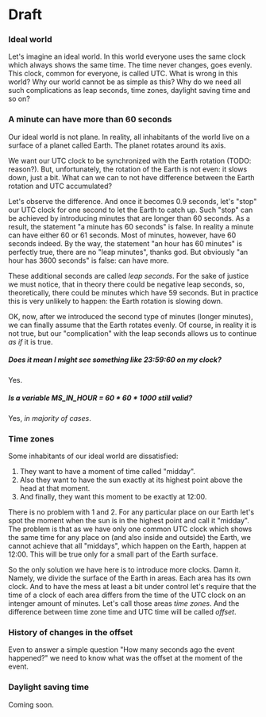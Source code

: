 # Draft

### Ideal world

Let's imagine an ideal world. In this world everyone uses the same clock which always shows the same time. The time never changes, goes evenly. This clock, common for everyone, is called UTC. What is wrong in this world? Why our world cannot be as simple as this? Why do we need all such complications as leap seconds, time zones, daylight saving time and so on?

### A minute can have more than 60 seconds

Our ideal world is not plane. In reality, all inhabitants of the world live on a surface of a planet called Earth. The planet rotates around its axis.

We want our UTC clock to be synchronized with the Earth rotation (TODO: reason?). But, unfortunately, the rotation of the Earth is not even: it slows down, just a bit. What can we can to not have difference between the Earth rotation and UTC accumulated?

Let's observe the difference. And once it becomes 0.9 seconds, let's "stop" our UTC clock for one second to let the Earth to catch up. Such "stop" can be achieved by introducing minutes that are longer than 60 seconds. As a result, the statement "a minute has 60 seconds" is false. In reality a minute can have either 60 or 61 seconds. Most of minutes, however, have 60 seconds indeed. By the way, the statement "an hour has 60 minutes" is perfectly true, there are no "leap minutes", thanks god. But obviously "an hour has 3600 seconds" is false: can have more.

These additional seconds are called *leap seconds*. For the sake of justice we must notice, that in theory there could be negative leap seconds, so, theoretically, there could be minutes which have 59 seconds. But in practice this is very unlikely to happen: the Earth rotation is slowing down.

OK, now, after we introduced the second type of minutes (longer minutes), we can finally assume that the Earth rotates evenly. Of course, in reality it is not true, but our "complication" with the leap seconds allows us to continue *as if* it is true.

##### Does it mean I might see something like 23:59:60 on my clock?

Yes.

##### Is a variable MS_IN_HOUR = 60 * 60 * 1000 still valid?

Yes, *in majority of cases*.

### Time zones

Some inhabitants of our ideal world are dissatisfied:
 1. They want to have a moment of time called "midday".
 2. Also they want to have the sun exactly at its highest point above the head at that moment.
 3. And finally, they want this moment to be exactly at 12:00.

There is no problem with 1 and 2. For any particular place on our Earth let's spot the moment when the sun is in the highest point and call it "midday". The problem is that as we have only one common UTC clock which shows the same time for any place on (and also inside and outside) the Earth, we cannot achieve that all "middays", which happen on the Earth, happen at 12:00. This will be true only for a small part of the Earth surface.

So the only solution we have here is to introduce more clocks. Damn it. Namely, we divide the surface of the Earth in areas. Each area has its own clock. And to have the mess at least a bit under control let's require that the time of a clock of each area differs from the time of the UTC clock on an intenger amount of minutes. Let's call those areas *time zones*. And the difference between time zone time and UTC time will be called *offset*.

### History of changes in the offset

Even to answer a simple question "How many seconds ago the event happened?" we need to know what was the offset at the moment of the event.

### Daylight saving time

Coming soon.